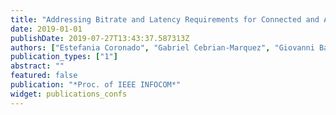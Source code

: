 ```yaml
---
title: "Addressing Bitrate and Latency Requirements for Connected and Autonomous Vehicles"
date: 2019-01-01
publishDate: 2019-07-27T13:43:37.587313Z
authors: ["Estefania Coronado", "Gabriel Cebrian-Marquez", "Giovanni Baggio", "Roberto Riggio"]
publication_types: ["1"]
abstract: ""
featured: false
publication: "*Proc. of IEEE INFOCOM*"
widget: publications_confs
---
```


